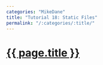 ```yaml
---
categories: "MikeDane"
title: "Tutorial 18: Static Files"
permalink: "/:categories/:title/"
---
```


# [{{ page.title }}](https://youtu.be/knWjmVlVpso)


